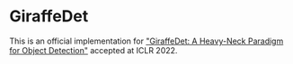 # GiraffeDet
This is an official implementation for ["GiraffeDet: A Heavy-Neck Paradigm for Object Detection"](https://arxiv.org/abs/2202.04256) accepted at ICLR 2022.
